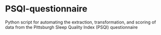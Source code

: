 # PSQI-questionnaire
Python script for automating the extraction, transformation, and scoring of data from the Pittsburgh Sleep Quality Index (PSQI) questionnaire
